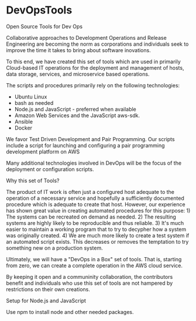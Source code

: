 # DevOpsTools
Open Source Tools for Dev Ops

Collaborative approaches to Development Operations and Release Engineering
are becoming the norm as corporations and individuals seek to improve the
time it takes to bring about software inovations.

To this end, we have created this set of tools which are used in primarily
Cloud-based IT operations for the deployment and management of hosts, 
data storage, services, and microservice based operations.

The scripts and procedures primarily rely on the following technologies:
- Ubuntu Linux
- bash as needed
- Node.js and JavaScript - preferred when available
- Amazon Web Services and the JavaScript aws-sdk.
- Ansible
- Docker

We favor Test Driven Development and Pair Programming. Our scripts
include a script for launching and configuring 
a pair programming development platform on AWS

Many additional technologies involved in DevOps will be the focus
of the deployment or configuration scripts.

Why this set of Tools?

The product of IT work is often just a configured host adequate to the operation
of a necessary service and hopefully a sufficiently documented procedure
which is adequate to create that host. However, our experience has
shown great value in creating automated procedures for this purpose:
	1) The systems can be recreated on demand as needed.
	2) The resulting systems are highly likely to be reproducible 
           and thus reliable.
	3) It's much easier to maintain a working program that to try to
	   decypher how a system was originally created.
        4) We are much more likely to create a test system if an automated
           script exists. This decreases or removes the temptation to try
           something new on a production system.

Ultimately, we will have a "DevOps in a Box" set of tools. That is, starting from zero, we can create a complete operation in the AWS cloud service.

By keeping it open and a communinity collaboration, the contributors 
benefit and individuals who use this set of tools are not hampered 
by restrictions on their own creations.

Setup for Node.js and JavaScript

Use npm to install node and other needed packages.

